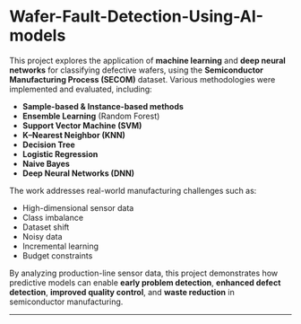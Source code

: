 # Wafer-Fault-Detection-Using-AI-models

This project explores the application of **machine learning** and **deep neural networks** for classifying defective wafers, using the **Semiconductor Manufacturing Process (SECOM)** dataset. Various methodologies were implemented and evaluated, including:

- **Sample-based & Instance-based methods**
- **Ensemble Learning** (Random Forest)
- **Support Vector Machine (SVM)**
- **K–Nearest Neighbor (KNN)**
- **Decision Tree**
- **Logistic Regression**
- **Naive Bayes**
- **Deep Neural Networks (DNN)**

The work addresses real-world manufacturing challenges such as:
- High-dimensional sensor data
- Class imbalance
- Dataset shift
- Noisy data
- Incremental learning
- Budget constraints

By analyzing production-line sensor data, this project demonstrates how predictive models can enable **early problem detection**, **enhanced defect detection**, **improved quality control**, and **waste reduction** in semiconductor manufacturing.

---


